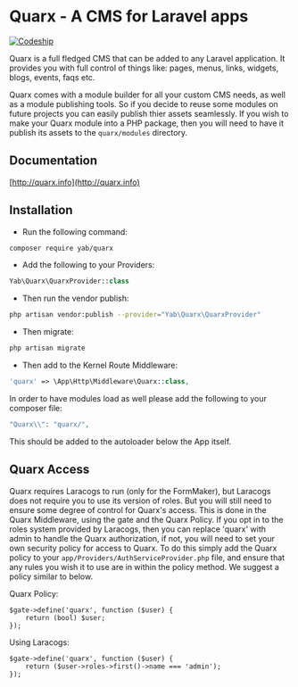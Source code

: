 # Quarx - A CMS for Laravel apps

[![Codeship](https://img.shields.io/codeship/8bf4be00-a7c3-0133-9b26-721682b6b155.svg)](https://github.com/YABhq/Quarx)

Quarx is a full fledged CMS that can be added to any Laravel application. It provides you with full control of things like: pages, menus, links, widgets, blogs, events, faqs etc.

Quarx comes with a module builder for all your custom CMS needs, as well as a module publishing tools. So if you decide to reuse some modules on future projects you can easily publish thier assets seamlessly. If you wish to make your Quarx module into a PHP package, then you will need to have it publish its assets to the `quarx/modules` directory.

## Documentation
[http://quarx.info](http://quarx.info)

## Installation

* Run the following command:

```bash
composer require yab/quarx
```

* Add the following to your Providers:

```php
Yab\Quarx\QuarxProvider::class
```

* Then run the vendor publish:

```bash
php artisan vendor:publish --provider="Yab\Quarx\QuarxProvider"
```

* Then migrate:

```bash
php artisan migrate
```

* Then add to the Kernel Route Middleware:

```php
'quarx' => \App\Http\Middleware\Quarx::class,
```

In order to have modules load as well please add the following to your composer file:
```php
"Quarx\\": "quarx/",
```
This should be added to the autoloader below the App itself.

## Quarx Access

Quarx requires Laracogs to run (only for the FormMaker), but Laracogs does not require you to use its version of roles. But you will still need to ensure some degree of control for Quarx's access. This is done in the Quarx Middleware, using the gate and the Quarx Policy. If you opt in to the roles system provided by Laracogs, then you can replace 'quarx' with admin to handle the Quarx authorization, if not, you will need to set your own security policy for access to Quarx. To do this simply add the Quarx policy to your `app/Providers/AuthServiceProvider.php` file, and ensure that any rules you wish it to use are in within the policy method. We suggest a policy similar to below.

Quarx Policy:
```
$gate->define('quarx', function ($user) {
    return (bool) $user;
});
```

Using Laracogs:
```
$gate->define('quarx', function ($user) {
    return ($user->roles->first()->name === 'admin');
});
```
